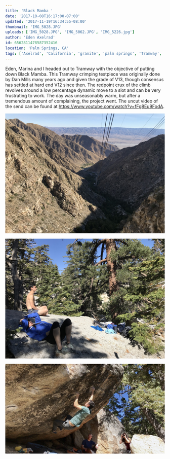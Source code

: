 ```yaml
---
title: 'Black Mamba '
date: '2017-10-08T16:17:00-07:00'
updated: '2017-11-19T16:34:55-08:00'
thumbnail: 'IMG_5028.JPG'
uploads: ['IMG_5028.JPG', 'IMG_5062.JPG', 'IMG_5226.jpg']
author: 'Eden Axelrad'
id: 6562811478587352416
location: 'Palm Springs, CA'
tags: ['Axelrad', 'California', 'granite', 'palm springs', 'Tramway', 'v12']
---
```

Eden, Marina and I headed out to Tramway with the objective of putting down Black Mamba. This Tramway crimping testpiece was originally done by Dan Mills many years ago and given the grade of V13, though consensus has settled at hard end V12 since then. The redpoint crux of the climb revolves around a low percentage dynamic move to a slot and can be very frustrating to work. The day was unseasonably warm, but after a tremendous amount of complaining, the project went. The uncut video of the send can be found at <https://www.youtube.com/watch?v=fFg8Eu9FodA>.

![Views from the ride up the mountain.](uploads/IMG_5028.JPG)

![Mood](uploads/IMG_5062.JPG)

![A screengrab from the send video of Black Mamba (V12).](uploads/IMG_5226.jpg)
